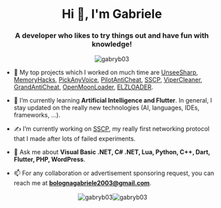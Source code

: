 <h1 align="center">Hi 👋, I'm Gabriele</h1>
<h3 align="center">A developer who likes to try things out and have fun with knowledge!</h3>

<p align="center"> <img src="https://komarev.com/ghpvc/?username=gabryb03&label=Views&color=fb8c00&style=flat-square" alt="gabryb03" /> </p>

- 🔭 My top projects which I worked on much time are [UnseeSharp](https://github.com/GabryB03/UnseeSharp/), [MemoryHacks](https://github.com/GabryB03/MemoryHacks/), [PickAnyVoice](https://github.com/GabryB03/PickAnyVoice/), [PilotAntiCheat](https://github.com/GabryB03/PilotAntiCheat/), [SSCP](https://github.com/GabryB03/SSCP/), [ViperCleaner](https://github.com/GabryB03/ViperCleaner/), [GrandAntiCheat](https://github.com/GabryB03/GrandAntiCheat/), [OpenMoonLoader](https://github.com/GabryB03/OpenMoonLoader), [ELZLOADER](https://github.com/GabryB03/ELZLOADER/).

- 🌱 I’m currently learning **Artificial Intelligence and Flutter**. In general, I stay updated on the really new technologies (AI, languages, IDEs, frameworks, ...).

- ✍️ I’m currently working on [SSCP](https://github.com/GabryB03/SSCP/), my really first networking protocol that I made after lots of failed experiments.

- 💬 Ask me about **Visual Basic .NET, C# .NET, Lua, Python, C++, Dart, Flutter, PHP, WordPress**.

- 📫 For any collaboration or advertisement sponsoring request, you can reach me at **bolognagabriele2003@gmail.com**.

<p align="center">&nbsp;<img align="center" src="https://github-readme-stats.vercel.app/api?username=gabryb03&show_icons=true&theme=dracula&title_color=fb8c00&text_color=000000&bg_color=ffffff&locale=en" alt="gabryb03" /><img align="center" src="https://github-readme-streak-stats.herokuapp.com/?user=gabryb03&theme=default" alt="gabryb03" /></p>
